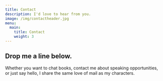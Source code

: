 ```yaml
---
title: Contact
description: I'd love to hear from you.
image: /img/contactheader.jpg
menu:
  main:
    title: Contact
    weight: 3
---
```

## Drop me a line below.

Whether you want to chat books, contact me about speaking opportunities, or just say hello, I share the same love of mail as my characters.
